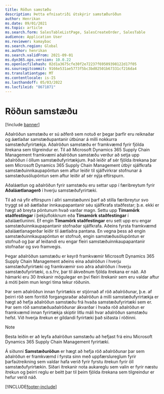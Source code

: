 ```yaml
---
title: Röðun samstæðu
description: Þetta efnisatriði útskýrir samstæðuröðun
author: Henrikan
ms.date: 09/01/2021
ms.topic: article
ms.search.form: SalesTableListPage, SalesCreateOrder, SalesTable
audience: Application User
ms.reviewer: kamaybac
ms.search.region: Global
ms.author: henrikan
ms.search.validFrom: 2021-09-01
ms.dyn365.ops.version: 10.0.22
ms.openlocfilehash: 02d1a3675cfe30f2e72237f69509398122d17f05
ms.sourcegitcommit: 9166e531ae5773f5bc3bd02501b67331cf216da4
ms.translationtype: MT
ms.contentlocale: is-IS
ms.lasthandoff: 05/03/2022
ms.locfileid: "8671871"
---
```

# <a name="intercompany-master-scheduling"></a>Röðun samstæðu

[!include [banner](../../includes/banner.md)]

Aðalröðun samstæðu er sú aðferð sem notuð er þegar þarfir eru reiknaðar og áætlaðar samstæðupantanir útbúnar á milli nokkurra samstæðufyrirtækja. Aðalröðun samstæðu er framkvæmd fyrir fjölda ítrekana sem tilgreindur er. Til að Microsoft Dynamics 365 Supply Chain Management framkvæmi aðalröðun samstæðu verður að setja upp aðalröðun í öllum samstæðufyrirtækjum. Það leiðir af sér fjölda ítrekana þar sem Microsoft Dynamics 365 Supply Chain Management útbýr sjálfkrafa samstæðuinnkaupapöntun sem aftur leiðir til sjálfvirkrar stofnunar á samstæðusölupöntun sem aftur leiðir af sér nýja eftirspurn.

Aðaláætlun og aðalröðun fyrir samstæðu eru settar upp í færibreytum fyrir **Aðaláætlanagerð** í hverju samstæðufyrirtæki.

Til að ná yfir eftirspurn í allri samstæðunni þarf að stilla færibreytur svo tryggt sé að áætlaðar innkaupapantanir séu sjálfkrafa staðfestar; þ.e. ekki er hægt að breyta pöntunum hvað varðar magn. Settu upp **Tímamörk staðfestingar** í þekjuflokknum eða **Tímamörk staðfestingar** í aðaláætluninni. Ef engin **Tímamörk staðfestingar** eru sett upp eru engar samstæðuinnkaupapantanir stofnaðar sjálfkrafa. Aðeins fyrsta framkvæmd aðaláætlanagerðar leiðir til áætlaðra pantana. En vegna þess að engin samstæðuinnkaupapöntun er stofnuð, engin samstæðusölupöntun er stofnuð og þar af leiðandi eru engar fleiri samstæðuinnkaupapantanir stofnaðar og svo framvegis.

Þegar aðalröðun samstæðu er keyrð framkvæmir Microsoft Dynamics 365 Supply Chain Management aðeins eina aðalröðun í hverju samstæðufyrirtæki og framkvæmir svo aðra aðalröðun í hverju samstæðufyrirtæki, o.s.frv, þar til ákveðnum fjölda ítrekana er náð. Að hámarki eru 30 ítrekanir mögulegar en því fleiri ítrekanir sem eru valdar aftur á móti þeim mun lengri tíma tekur röðunin.

Þar sem aðalröðun innan fyrirtækis er stjórnað af röð aðalröðunar, þ.e. af þeirri röð sem forritið forgangsraðar aðalröðun á milli samstæðufyrirtækja er hægt að hefja aðalröðun samstæðu frá hvaða samstæðufyrirtæki sem er. Þar sem röð samstæðuaðalröðunar ákvarðar í hvaða röð aðalröðun er framkvæmd innan fyrirtækja skiptir litlu máli hvar aðalröðun samstæðu hefst. Við hverja ítrekun er gildandi fyrirtæki það síðasta í röðinni.

> [!NOTE]
> Besta leiðin er að leyfa aðalröðun samstæðu að hefjast frá einu Microsoft Dynamics 365 Supply Chain Management fyrirtæki.

Á síðunni **Samstæðuröðun** er hægt að hefja röð aðalröðunar þar sem aðalröðun er framkvæmd í fyrsta sinn með uppfærslureglum fyrir þarfaútreikning sem valdar hafa verið fyrir fyrstu ítrekun fyrir öll samstæðufyrirtækin. Síðari ítrekanir nota aukareglu sem valin er fyrir næstu ítrekun og þeirri reglu er beitt þar til þeim fjölda ítrekana sem tilgreindur er hefur verið náð.

[!INCLUDE[footer-include](../../includes/footer-banner.md)]
